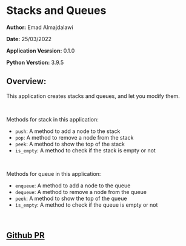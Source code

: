 # Stacks and Queues

**Author:** Emad Almajdalawi

**Date:** 25/03/2022

**Application Vesrsion:** 0.1.0

**Python Verstion:** 3.9.5

## Overview:
This application creates stacks and queues, and let you modify them.

<br>

Methods for stack in this application:

- `push`: A method to add a node to the stack
- `pop`: A method to remove a node from the stack
- `peek`: A method to show the top of the stack
- `is_empty`: A method to check if the stack is empty or not

<br>

Methods for queue in this application:

- `enqueue`: A method to add a node to the queue
- `dequeue`:  A method to remove a node from the queue
- `peek`: A method to show the top of the queue
- `is_empty`: A method to check if the queue is empty or not

<br>

## [Github PR]()